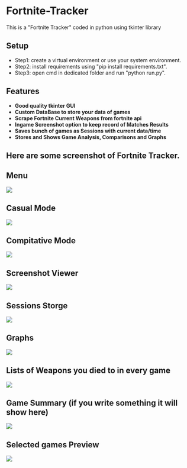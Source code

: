 # Fortnite-Tracker
This is a "Fortnite Tracker" coded in python using tkinter library

## Setup
 - Step1: create a virtual environment or use your system environment.
 - Step2: install requirements using "pip install requirements.txt".
 - Step3: open cmd in dedicated folder and run "python run.py".

## Features
 - **Good quality tkinter GUI**
 - **Custom DataBase to store your data of games**
 - **Scrape Fortnite Current Weapons from fortnite api**
 - **Ingame Screenshot option to keep record of Matches Results**
 - **Saves bunch of games as Sessions with current data/time**
 - **Stores and Shows Game Analysis, Comparisons and Graphs**

## Here are some screenshot of Fortnite Tracker.
## Menu
![](screenshots/screen1.png)
## Casual Mode
![](screenshots/screen2.png)
## Compitative Mode
![](screenshots/screen3.png)
## Screenshot Viewer
![](screenshots/screen4.png)
## Sessions Storge
![](screenshots/screen5.png)
## Graphs
![](screenshots/screen6.png)
## Lists of Weapons you died to in every game
![](screenshots/screen7.png)
## Game Summary (if you write something it will show here)
![](screenshots/screen8.png)
## Selected games Preview
![](screenshots/screen9.png)
